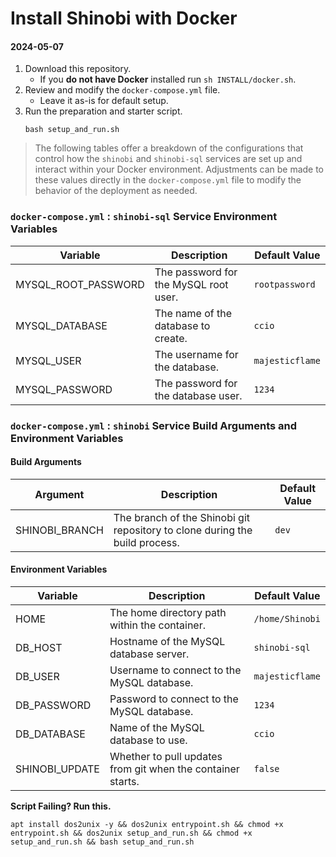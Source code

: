# Install Shinobi with Docker
#### 2024-05-07

1. Download this repository.
    - If you **do not have Docker** installed run `sh INSTALL/docker.sh`.
2. Review and modify the `docker-compose.yml` file.
    - Leave it as-is for default setup.
3. Run the preparation and starter script.
    ```
    bash setup_and_run.sh
    ```

> The following tables offer a breakdown of the configurations that control how the `shinobi` and `shinobi-sql` services are set up and interact within your Docker environment. Adjustments can be made to these values directly in the `docker-compose.yml` file to modify the behavior of the deployment as needed.

### `docker-compose.yml` : `shinobi-sql` Service Environment Variables

| Variable             | Description                                          | Default Value    |
|----------------------|------------------------------------------------------|------------------|
| MYSQL_ROOT_PASSWORD  | The password for the MySQL root user.                | `rootpassword`   |
| MYSQL_DATABASE       | The name of the database to create.                  | `ccio`           |
| MYSQL_USER           | The username for the database.                       | `majesticflame`  |
| MYSQL_PASSWORD       | The password for the database user.                  | `1234`           |

### `docker-compose.yml` : `shinobi` Service Build Arguments and Environment Variables

#### Build Arguments

| Argument          | Description                                               | Default Value |
|-------------------|-----------------------------------------------------------|---------------|
| SHINOBI_BRANCH    | The branch of the Shinobi git repository to clone during the build process. | `dev`         |

#### Environment Variables

| Variable          | Description                                          | Default Value |
|-------------------|------------------------------------------------------|---------------|
| HOME              | The home directory path within the container.        | `/home/Shinobi` |
| DB_HOST           | Hostname of the MySQL database server.               | `shinobi-sql`   |
| DB_USER           | Username to connect to the MySQL database.           | `majesticflame` |
| DB_PASSWORD       | Password to connect to the MySQL database.           | `1234`          |
| DB_DATABASE       | Name of the MySQL database to use.                   | `ccio`          |
| SHINOBI_UPDATE    | Whether to pull updates from git when the container starts. | `false`      |


**Script Failing? Run this.**

```
apt install dos2unix -y && dos2unix entrypoint.sh && chmod +x entrypoint.sh && dos2unix setup_and_run.sh && chmod +x setup_and_run.sh && bash setup_and_run.sh
```
